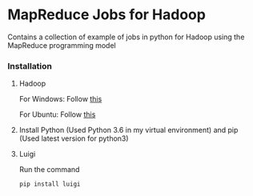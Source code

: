 # MapReduce Jobs for Hadoop

Contains a collection of example of jobs in python for Hadoop using the MapReduce programming model

### Installation 

1. Hadoop
    
    For Windows:
    Follow [this](https://github.com/MuhammadBilalYar/Hadoop-On-Window)

    For Ubuntu:
    Follow [this](https://www.digitalocean.com/community/tutorials/how-to-install-hadoop-in-stand-alone-mode-on-ubuntu-16-04)

2. Install Python (Used Python 3.6 in my virtual environment) and pip (Used latest version for python3)

3. Luigi

    Run the command 
    ```
    pip install luigi
    ```